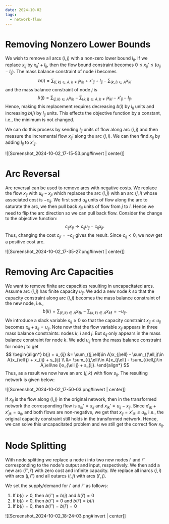 ```yaml
---
date: 2024-10-02
tags:
  - network-flow
---
```

# Removing Nonzero Lower Bounds

We wish to remove all arcs $(i,j)$ with a non-zero lower bound $l_{ij}$. If we replace $x_{ij}$ by $x_{ij}'+l_{ij}$, then the flow bound constraint becomes $0\le x_{ij}' \le (u_{ij} - l_{ij})$. The mass balance constraint of node $i$ becomes
$$
	b(i) = \sum_{(i,k)\in A,k\ne j}x_{ik} + x'_{ij} +l_{ij} - \sum_{(k,i)\in A}x_{ki}
$$
and the mass balance constraint of node $j$ is 
$$
	b(j) = \sum_{(j,k)\in A}x_{ik} - \sum_{(k,j)\in A,k\ne i}x_{ki} - x'_{ij} - l_{ij}.
$$
Hence, making this replacement requires decreasing $b(i)$ by $l_{ij}$ units and increasing $b(j)$ by $l_{ij}$ units. This effects the objective function by a constant, i.e., the minimum is not changed.

We can do this process by sending $l_{ij}$ units of flow along arc $(i,j)$ and then measure the incremental flow $x_{ij}'$ along the arc $(j,i)$. We can then find $x_{ij}$ by adding $l_{ij}$ to $x'_{ij}$.

![[Screenshot_2024-10-02_17-15-53.png#invert | center]]


# Arc Reversal

Arc reversal can be used to remove arcs with negative costs. We replace the flow $x_{ij}$ with $u_{ij}-x_{ji}$ which replaces the arc $(i,j)$ with an arc $(j,i)$ whose associated cost is $-c_{ij}$. We first send $u_{ij}$ units of flow along the arc to saturate the arc, we then pull back $x_{ji}$ units of flow from $j$ to $i$. Hence we need to flip the arc direction so we can pull back flow. Consider the change to the objective function:
$$
	c_{ij}x_{ij} \longrightarrow c_{ij}u_{ij} - c_{ij}x_{ji}.
$$
Thus, changing the cost $c_{ji}=-c_{ij}$ gives the result. Since $c_{ij}<0$, we now get a positive cost arc.

![[Screenshot_2024-10-02_17-35-27.png#invert | center]]

# Removing Arc Capacities

We want to remove finite arc capacities resulting in uncapacitated arcs. Assume arc $(i,j)$ has finite capacity $u_{ij}$. We add a new node $k$ so that the capacity constraint along arc $(i,j)$ becomes the mass balance constraint of the new node, i.e., 
$$
	b(k) = \sum_{(\ell,k)\in A} x_{\ell k} - \sum_{(k,\ell)\in A} x_{k\ell} = -u_{ij}.
$$
We introduce a slack variable $s_{ij}\ge0$ so that the capacity constraint $x_{ij}\le u_{ij}$ becomes $x_{ij}+s_{ij}=u_{ij}$. Note now that the flow variable $x_{ij}$ appears in three mass balance constraints: nodes $k$, $i$ and $j$. But $s_{ij}$ only appears in the mass balance constraint for node $k$. We add $u_{ij}$ from the mass balance constraint for node $j$ to get
$$
\begin{align*}
	b(j) + u_{ij} &= \sum_{(j,\ell)\in A}x_{j\ell} - \sum_{(\ell,j)\in A}x_{\ell j} + x_{ij} + s_{ij} \\
	&= \sum_{(j,\ell)\in A}x_{j\ell} - \sum_{(\ell,j)\in A,\ell\ne i}x_{\ell j} + s_{ij}.
\end{align*}
$$
Thus, as a result we now have an arc $(j,k)$ with flow $s_{ij}$. The resulting network is given below:

![[Screenshot_2024-10-02_17-50-03.png#invert | center]]


If $x_{ij}$ is the flow along $(i,j)$ in the original network, then in the transformed network the corresponding flow is $x_{ik}'=x_{ij}$ and $x_{jk}'=u_{ij}-x_{ij}$. Since $x'_{ik} + x'_{jk}=u_{ij}$, and both flows are non-negative, we get that $x_{ij}=x'_{ik}\le u_{ij}$, i.e., the original capacity constraint still holds in the transformed network. Hence, we can solve this uncapacitated problem and we still get the correct flow $x_{ij}$.

# Node Splitting

With node splitting we replace a node $i$ into two new nodes $i'$ and $i''$ corresponding to the node's output and input, respectively. We then add a new arc $(i'',i')$ with zero cost and infinite capacity. We replace all inarcs $(j,i)$ with arcs $(j,i'')$ and all outarcs $(i,j)$ with arcs $(i',j)$.

We set the supply/demand for $i'$ and $i''$ as follows:
1. If $b(i)>0$, then $b(i'')=b(i)$ and $b(i')=0$
2. If $b(i)<0$, then $b(i'')=0$ and $b(i')=b(i)$
3. If $b(i)=0$, then $b(i'')=b(i')=0$


![[Screenshot_2024-10-02_18-24-03.png#invert | center]]



